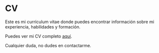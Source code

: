 # CV

Este es mi currículum vitae donde puedes encontrar información sobre mi experiencia, habilidades y formación.

Puedes ver mi CV completo [aquí](https://iam-jorge.github.io/CV/index.html).

Cualquier duda, no dudes en contactarme.
